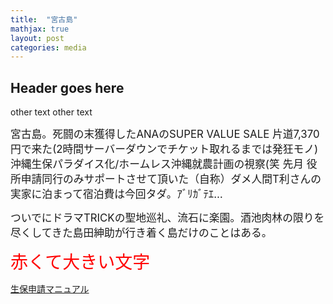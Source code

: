 ```yaml
---
title:  "宮古島"
mathjax: true
layout: post
categories: media
---
```


## Header goes here

other text
other text

<span style="font-size: 120%">宮古島。死闘の末獲得したANAのSUPER VALUE SALE 片道7,370円で来た(2時間サーバーダウンでチケット取れるまでは発狂モノ)
沖縄生保パラダイス化/ホームレス沖縄就農計画の視察(笑
先月 役所申請同行のみサポートさせて頂いた（自称）ダメ人間T利さんの実家に泊まって宿泊費は今回タダ。ｱﾞﾘｶﾞﾃｴ…</span>

<span style="font-size: 120%">ついでにドラマTRICKの聖地巡礼、流石に楽園。酒池肉林の限りを尽くしてきた島田紳助が行き着く島だけのことはある。</span>

<span style="font-size: 200%; color: red;">赤くて大きい文字</span>

[生保申請マニュアル](https://docs.google.com/document/d/14lv7WJjZK0jcjpD3xnEfFFuS72kNyaSj_HSGfM0BjrM/edit?usp=sharing)
